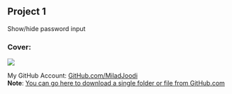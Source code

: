## Project 1
Show/hide password input 
   
### Cover:
![](https://s30.picofile.com/file/8469825892/show_hide.gif)

My GitHub Account: [GitHub.com/MiladJoodi](https://github.com/miladjoodi)  
**Note**: [You can go here to download a single folder or file from GitHub.com](https://minhaskamal.github.io/DownGit/#/home)
